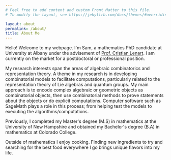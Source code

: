 ```yaml
---
# Feel free to add content and custom Front Matter to this file.
# To modify the layout, see https://jekyllrb.com/docs/themes/#overriding-theme-defaults

layout: about
permalink: /about/
title: About Me
---
```

Hello! Welcome to my webpage. I'm Sam, a mathematics PhD candidate at University at Albany under the advisement of [Prof. Cristian Lenart](https://www.albany.edu/faculty/lenart/ "Prof. Cristian Lenart"). I am currently on the market for a postdoctoral or professional position.

My research interests span the areas of algebraic combinatorics and representation theory. A theme in my research is in developing combinatorial models to facilitate computations, particularly related to the representation theory of Lie algebras and quantum groups. My main approach is to encode complex algebraic or geometric objects as combinatorial objects, then use combinatorial methods to prove statements about the objects or do explicit computations. Computer software such as SageMath plays a role in this process; from helping test the models to executing the algorithms/computations.

Previously, I completed my Master's degree (M.S) in mathematics at the University of New Hampshire and obtained my Bachelor's degree (B.A) in mathematics at Colorado College.

Outside of mathematics I enjoy cooking. Finding new ingredients to try and searching for the best food everywhere I go brings unique flavors into my life.
